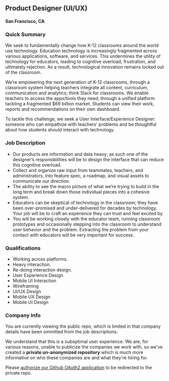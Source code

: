 ## Product Designer (UI/UX)
#### San Francisco, CA

### Quick Summary
We seek to fundamentally change how K-12 classrooms around the world use technology. Education technology is increasingly fragmented across various applications, software, and services. This undermines the utility of technology for educators, leading to cognitive overload, frustration, and ultimately rejection. As a result, technological innovation remains locked out of the classroom.

We’re empowering the next generation of K-12 classrooms, through a classroom system helping teachers integrate all content, curriculum, communication and analytics; think Slack for classrooms. We enable teachers to access the apps/tools they need, through a unified platform tackling a fragmented $69 billion market. Students can view their work, reports and recommendations on their own dashboard.

To tackle this challenge, we seek a User Interface/Experience Designer: someone who can empathize with teachers’ problems and be thoughtful about how students should interact with technology.

### Job Description
+ Our products are information and data heavy; as such one of the designer’s responsibilities will be to design the interface that can reduce this cognitive overload.
+ Collect and organize raw input from teammates, teachers, and administrators, into feature spec, a roadmap, and visual assets to communicate our direction.
+ The ability to see the macro picture of what we’re trying to build in the long term and break down those individual pieces into a cohesive system.
+ Educators can be skeptical of technology in the classroom; they have been over-promised and under-delivered for decades by technology. Your job will be to craft an experience they can trust and feel excited by.
+ You will be working closely with the educator team, running classroom prototypes and occasionally stepping into the classroom to understand user behavior and the problem. Extracting the problem from your contact with educators will be very important for success.

### Qualifications
+	Working across platforms.
+	Heavy interaction.
+	Re-doing interaction design.
+	User Experience Design
+	Mobile UI Interaction
+	Wireframing
+	UI/UX Design
+	Mobile UX Design
+	Mobile UI Design

### Company Info
You are currently viewing the public repo, which is limited in that company details have been ommitted from the job descriptions.  
    
We understand that this is a suboptimal user experience.  We are, for various reasons, unable to publicize the companies we work with, so we've
created a **private un-anonymized repository** which is much more informative on who these companies are and what they're hiring for.  
    
Please [authorize our Github OAuth2 application](https://letsrockit.co/users/auth/github?job_id=s2lkzg9t-product-designer-ui-ux) to be redirected to the private repo.
